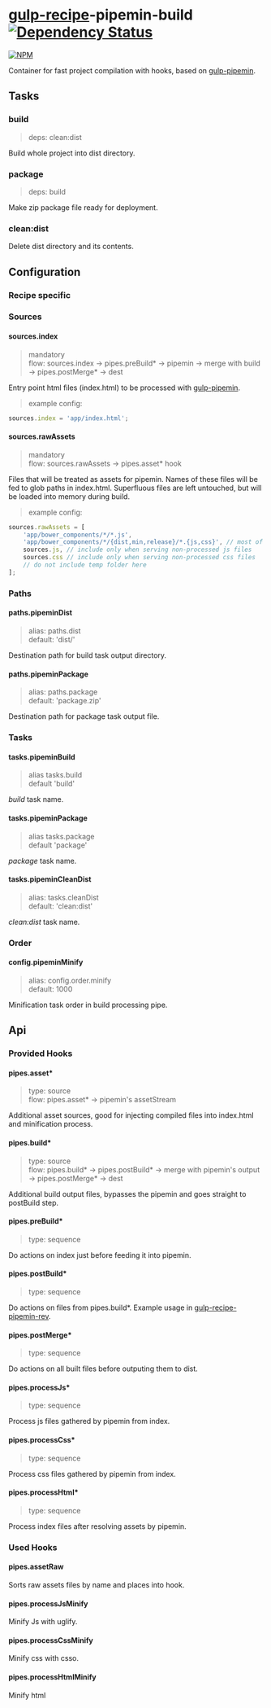 # [gulp-recipe](https://github.com/PGS-dev/gulp-recipe-loader)-pipemin-build [![Dependency Status][depstat-image]][depstat-url]
[![NPM][npm-image]][npm-url]

Container for fast project compilation with hooks, based on [gulp-pipemin](https://github.com/Frizi/gulp-pipemin).

## Tasks
### build
> deps: clean:dist

Build whole project into dist directory.

### package
> deps: build

Make zip package file ready for deployment.

### clean:dist

Delete dist directory and its contents.

## Configuration
### Recipe specific

### Sources
#### sources.index
> mandatory<br>
> flow: sources.index -> pipes.preBuild* -> pipemin -> merge with build -> pipes.postMerge* -> dest

Entry point html files (index.html) to be processed with [gulp-pipemin](https://github.com/Frizi/gulp-pipemin).

> example config:
```javascript
sources.index = 'app/index.html';
```

#### sources.rawAssets
> mandatory<br>
> flow: sources.rawAssets -> pipes.asset* hook

Files that will be treated as assets for pipemin. Names of these files will be fed to glob paths in index.html.
Superfluous files are left untouched, but will be loaded into memory during build.

> example config:
```javascript
sources.rawAssets = [
    'app/bower_components/*/*.js',
    'app/bower_components/*/{dist,min,release}/*.{js,css}', // most of the generic bower modules
    sources.js, // include only when serving non-processed js files
    sources.css // include only when serving non-processed css files
    // do not include temp folder here
];
```

### Paths
#### paths.pipeminDist
> alias: paths.dist<br>
> default: 'dist/'

Destination path for build task output directory.

#### paths.pipeminPackage
> alias: paths.package<br>
> default: 'package.zip'

Destination path for package task output file.

### Tasks
#### tasks.pipeminBuild
> alias tasks.build<br>
> default 'build'

_build_ task name.

#### tasks.pipeminPackage
> alias tasks.package<br>
> default 'package'

_package_ task name.

#### tasks.pipeminCleanDist
> alias: tasks.cleanDist<br>
> default: 'clean:dist'

_clean:dist_ task name.

### Order
#### config.pipeminMinify
> alias: config.order.minify<br>
> default: 1000

Minification task order in build processing pipe.

## Api
### Provided Hooks
#### pipes.asset*
> type: source<br>
> flow: pipes.asset* -> pipemin's assetStream

Additional asset sources, good for injecting compiled files into index.html and minification process.

#### pipes.build*
> type: source<br>
> flow: pipes.build* -> pipes.postBuild* -> merge with pipemin's output -> pipes.postMerge* -> dest

Additional build output files, bypasses the pipemin and goes straight to postBuild step.

#### pipes.preBuild*
> type: sequence<br>

Do actions on index just before feeding it into pipemin.

#### pipes.postBuild*
> type: sequence<br>

Do actions on files from pipes.build*. Example usage in [gulp-recipe-pipemin-rev](https://github.com/PGS-dev/gulp-recipe-pipemin-rev).

#### pipes.postMerge*
> type: sequence<br>

Do actions on all built files before outputing them to dist.

#### pipes.processJs*
> type: sequence<br>

Process js files gathered by pipemin from index.

#### pipes.processCss*
> type: sequence<br>

Process css files gathered by pipemin from index.

#### pipes.processHtml*
> type: sequence<br>

Process index files after resolving assets by pipemin.

### Used Hooks
#### pipes.assetRaw

Sorts raw assets files by name and places into hook.

#### pipes.processJsMinify

Minify Js with uglify.

#### pipes.processCssMinify

Minify css with csso.

#### pipes.processHtmlMinify

Minify html

[npm-url]: https://npmjs.org/package/gulp-recipe-pipemin-build
[npm-image]: https://nodei.co/npm/gulp-recipe-pipemin-build.png?downloads=true
[depstat-url]: https://david-dm.org/PGS-dev/gulp-recipe-pipemin-build
[depstat-image]: https://img.shields.io/david/PGS-dev/gulp-recipe-pipemin-build.svg?style=flat